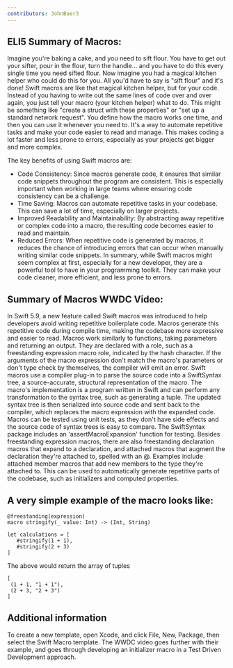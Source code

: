 ```yaml
---
contributors: JohnBaer3
---
```


## ELI5 Summary of Macros: 
Imagine you're baking a cake, and you need to sift flour. You have to get out your sifter, pour in the flour, turn the handle... and you have to do this every single time you need sifted flour. Now imagine you had a magical kitchen helper who could do this for you. All you'd have to say is "sift flour" and it's done!
Swift macros are like that magical kitchen helper, but for your code. Instead of you having to write out the same lines of code over and over again, you just tell your macro (your kitchen helper) what to do. This might be something like "create a struct with these properties" or "set up a standard network request".
You define how the macro works one time, and then you can use it whenever you need to. It's a way to automate repetitive tasks and make your code easier to read and manage. This makes coding a lot faster and less prone to errors, especially as your projects get bigger and more complex.

The key benefits of using Swift macros are:
- Code Consistency: Since macros generate code, it ensures that similar code snippets throughout the program are consistent. This is especially important when working in large teams where ensuring code consistency can be a challenge.
- Time Saving: Macros can automate repetitive tasks in your codebase. This can save a lot of time, especially on larger projects.
- Improved Readability and Maintainability: By abstracting away repetitive or complex code into a macro, the resulting code becomes easier to read and maintain.
- Reduced Errors: When repetitive code is generated by macros, it reduces the chance of introducing errors that can occur when manually writing similar code snippets.
In summary, while Swift macros might seem complex at first, especially for a new developer, they are a powerful tool to have in your programming toolkit. They can make your code cleaner, more efficient, and less prone to errors.


## Summary of Macros WWDC Video: 
In Swift 5.9, a new feature called Swift macros was introduced to help developers avoid writing repetitive boilerplate code. Macros generate this repetitive code during compile time, making the codebase more expressive and easier to read.
Macros work similarly to functions, taking parameters and returning an output. They are declared with a role, such as a freestanding expression macro role, indicated by the hash character. If the arguments of the macro expression don't match the macro's parameters or don't type check by themselves, the compiler will emit an error.
Swift macros use a compiler plug-in to parse the source code into a SwiftSyntax tree, a source-accurate, structural representation of the macro. The macro's implementation is a program written in Swift and can perform any transformation to the syntax tree, such as generating a tuple. The updated syntax tree is then serialized into source code and sent back to the compiler, which replaces the macro expression with the expanded code.
Macros can be tested using unit tests, as they don't have side effects and the source code of syntax trees is easy to compare. The SwiftSyntax package includes an 'assertMacroExpansion' function for testing.
Besides freestanding expression macros, there are also freestanding declaration macros that expand to a declaration, and attached macros that augment the declaration they're attached to, spelled with an @. Examples include attached member macros that add new members to the type they're attached to. This can be used to automatically generate repetitive parts of the codebase, such as initializers and computed properties.


## A very simple example of the macro looks like:
```
@freestanding(expression)
macro stringify(_ value: Int) -> (Int, String)

let calculations = [
   #stringify(1 + 1),
   #stringify(2 + 3)
]
```
The above would return the array of tuples
```
[
 (1 + 1, "1 + 1"),
 (2 + 3, "2 + 3")
]
```

## Additional information
To create a new template, open Xcode, and click File, New, Package, then select the Swift Macro template. 
The WWDC video goes further with their example, and goes through developing an initializer macro in a Test Driven Development approach. 

